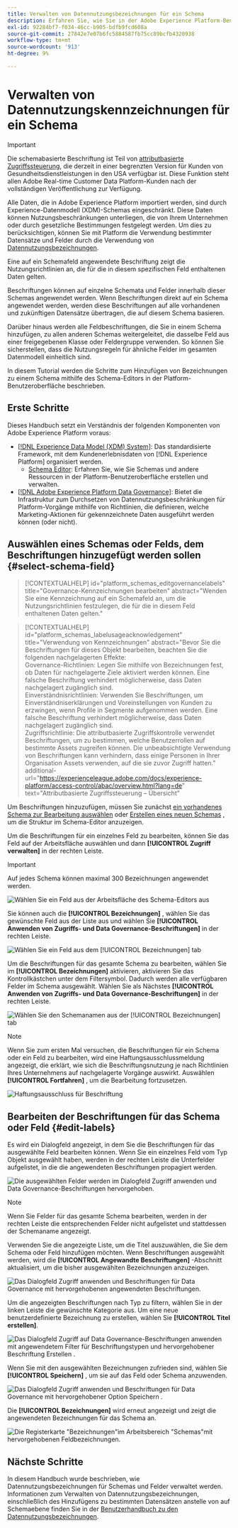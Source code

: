 ```yaml
---
title: Verwalten von Datennutzungsbezeichnungen für ein Schema
description: Erfahren Sie, wie Sie in der Adobe Experience Platform-Benutzeroberfläche Schemafeldern des Experience-Datenmodell (XDM) Datennutzungsbezeichnungen hinzufügen.
exl-id: 92284bf7-f034-46cc-b905-bdfb9fcd608a
source-git-commit: 27842e7e07b6fc5884587fb75cc89bcfb4320938
workflow-type: tm+mt
source-wordcount: '913'
ht-degree: 9%

---
```


# Verwalten von Datennutzungskennzeichnungen für ein Schema

>[!IMPORTANT]
>
>Die schemabasierte Beschriftung ist Teil von [attributbasierte Zugriffssteuerung](../../access-control/abac/overview.md), die derzeit in einer begrenzten Version für Kunden von Gesundheitsdienstleistungen in den USA verfügbar ist. Diese Funktion steht allen Adobe Real-time Customer Data Platform-Kunden nach der vollständigen Veröffentlichung zur Verfügung.

Alle Daten, die in Adobe Experience Platform importiert werden, sind durch Experience-Datenmodell (XDM)-Schemas eingeschränkt. Diese Daten können Nutzungsbeschränkungen unterliegen, die von Ihrem Unternehmen oder durch gesetzliche Bestimmungen festgelegt werden. Um dies zu berücksichtigen, können Sie mit Platform die Verwendung bestimmter Datensätze und Felder durch die Verwendung von [Datennutzungsbezeichnungen](../../data-governance/labels/overview.md).

Eine auf ein Schemafeld angewendete Beschriftung zeigt die Nutzungsrichtlinien an, die für die in diesem spezifischen Feld enthaltenen Daten gelten.

Beschriftungen können auf einzelne Schemata und Felder innerhalb dieser Schemas angewendet werden. Wenn Beschriftungen direkt auf ein Schema angewendet werden, werden diese Beschriftungen auf alle vorhandenen und zukünftigen Datensätze übertragen, die auf diesem Schema basieren.

Darüber hinaus werden alle Feldbeschriftungen, die Sie in einem Schema hinzufügen, zu allen anderen Schemas weitergeleitet, die dasselbe Feld aus einer freigegebenen Klasse oder Feldergruppe verwenden. So können Sie sicherstellen, dass die Nutzungsregeln für ähnliche Felder im gesamten Datenmodell einheitlich sind.

In diesem Tutorial werden die Schritte zum Hinzufügen von Bezeichnungen zu einem Schema mithilfe des Schema-Editors in der Platform-Benutzeroberfläche beschrieben.

## Erste Schritte

Dieses Handbuch setzt ein Verständnis der folgenden Komponenten von Adobe Experience Platform voraus:

* [[!DNL Experience Data Model (XDM) System]](../home.md): Das standardisierte Framework, mit dem Kundenerlebnisdaten von [!DNL Experience Platform] organisiert werden.
   * [Schema Editor](../ui/overview.md): Erfahren Sie, wie Sie Schemas und andere Ressourcen in der Platform-Benutzeroberfläche erstellen und verwalten.
* [[!DNL Adobe Experience Platform Data Governance]](../../data-governance/home.md): Bietet die Infrastruktur zum Durchsetzen von Datennutzungsbeschränkungen für Platform-Vorgänge mithilfe von Richtlinien, die definieren, welche Marketing-Aktionen für gekennzeichnete Daten ausgeführt werden können (oder nicht).

## Auswählen eines Schemas oder Felds, dem Beschriftungen hinzugefügt werden sollen {#select-schema-field}

>[!CONTEXTUALHELP]
>id="platform_schemas_editgovernancelabels"
>title="Governance-Kennzeichnungen bearbeiten"
>abstract="Wenden Sie eine Kennzeichnung auf ein Schemafeld an, um die Nutzungsrichtlinien festzulegen, die für die in diesem Feld enthaltenen Daten gelten."

>[!CONTEXTUALHELP]
>id="platform_schemas_labelusageacknowledgement"
>title="Verwendung von Kennzeichnungen"
>abstract="Bevor Sie die Beschriftungen für dieses Objekt bearbeiten, beachten Sie die folgenden nachgelagerten Effekte:<br>Governance-Richtlinien: Legen Sie mithilfe von Bezeichnungen fest, ob Daten für nachgelagerte Ziele aktiviert werden können. Eine falsche Beschriftung verhindert möglicherweise, dass Daten nachgelagert zugänglich sind.<br>Einverständnisrichtlinien: Verwenden Sie Beschriftungen, um Einverständniserklärungen und Voreinstellungen von Kunden zu erzwingen, wenn Profile in Segmente aufgenommen werden. Eine falsche Beschriftung verhindert möglicherweise, dass Daten nachgelagert zugänglich sind.<br>Zugriffsrichtlinie: Die attributbasierte Zugriffskontrolle verwendet Beschriftungen, um zu bestimmen, welche Benutzerrollen auf bestimmte Assets zugreifen können. Die unbeabsichtigte Verwendung von Beschriftungen kann verhindern, dass einige Personen in Ihrer Organisation Assets verwenden, auf die sie zuvor Zugriff hatten."
>additional-url="https://experienceleague.adobe.com/docs/experience-platform/access-control/abac/overview.html?lang=de" text="Attributbasierte Zugriffssteuerung – Übersicht"

Um Beschriftungen hinzuzufügen, müssen Sie zunächst [ein vorhandenes Schema zur Bearbeitung auswählen](../ui/resources/schemas.md#edit) oder [Erstellen eines neuen Schemas](../ui/resources/schemas.md#create) , um die Struktur im Schema-Editor anzuzeigen.

Um die Beschriftungen für ein einzelnes Feld zu bearbeiten, können Sie das Feld auf der Arbeitsfläche auswählen und dann **[!UICONTROL Zugriff verwalten]** in der rechten Leiste.

>[!IMPORTANT]
>
>Auf jedes Schema können maximal 300 Bezeichnungen angewendet werden.

![Wählen Sie ein Feld aus der Arbeitsfläche des Schema-Editors aus](../images/tutorials/labels/manage-access.png)

Sie können auch die **[!UICONTROL Bezeichnungen]** , wählen Sie das gewünschte Feld aus der Liste aus und wählen Sie **[!UICONTROL Anwenden von Zugriffs- und Data Governance-Beschriftungen]** in der rechten Leiste.

![Wählen Sie ein Feld aus dem [!UICONTROL Bezeichnungen] tab](../images/tutorials/labels/select-field-on-labels-tab.png)

Um die Beschriftungen für das gesamte Schema zu bearbeiten, wählen Sie im **[!UICONTROL Bezeichnungen]** aktivieren, aktivieren Sie das Kontrollkästchen unter dem Filtersymbol. Dadurch werden alle verfügbaren Felder im Schema ausgewählt. Wählen Sie als Nächstes **[!UICONTROL Anwenden von Zugriffs- und Data Governance-Beschriftungen]** in der rechten Leiste.

![Wählen Sie den Schemanamen aus der [!UICONTROL Bezeichnungen] tab](../images/tutorials/labels/select-schema-on-labels-tab.png)

>[!NOTE]
>
>Wenn Sie zum ersten Mal versuchen, die Beschriftungen für ein Schema oder ein Feld zu bearbeiten, wird eine Haftungsausschlussmeldung angezeigt, die erklärt, wie sich die Beschriftungsnutzung je nach Richtlinien Ihres Unternehmens auf nachgelagerte Vorgänge auswirkt. Auswählen **[!UICONTROL Fortfahren]** , um die Bearbeitung fortzusetzen.
>
>![Haftungsausschluss für Beschriftung](../images/tutorials/labels/disclaimer.png)

## Bearbeiten der Beschriftungen für das Schema oder Feld {#edit-labels}

Es wird ein Dialogfeld angezeigt, in dem Sie die Beschriftungen für das ausgewählte Feld bearbeiten können. Wenn Sie ein einzelnes Feld vom Typ Objekt ausgewählt haben, werden in der rechten Leiste die Unterfelder aufgelistet, in die die angewendeten Beschriftungen propagiert werden.

![Die ausgewählten Felder werden im Dialogfeld Zugriff anwenden und Data Governance-Beschriftungen hervorgehoben.](../images/tutorials/labels/edit-labels.png)

>[!NOTE]
>
>Wenn Sie Felder für das gesamte Schema bearbeiten, werden in der rechten Leiste die entsprechenden Felder nicht aufgelistet und stattdessen der Schemaname angezeigt.

Verwenden Sie die angezeigte Liste, um die Titel auszuwählen, die Sie dem Schema oder Feld hinzufügen möchten. Wenn Beschriftungen ausgewählt werden, wird die **[!UICONTROL Angewandte Beschriftungen]** -Abschnitt aktualisiert, um die bisher ausgewählten Bezeichnungen anzuzeigen.

![Das Dialogfeld Zugriff anwenden und Beschriftungen für Data Governance mit hervorgehobenen angewendeten Beschriftungen.](../images/tutorials/labels/applied-labels.png)

Um die angezeigten Beschriftungen nach Typ zu filtern, wählen Sie in der linken Leiste die gewünschte Kategorie aus. Um eine neue benutzerdefinierte Bezeichnung zu erstellen, wählen Sie **[!UICONTROL Titel erstellen]**.

![Das Dialogfeld Zugriff auf Data Governance-Beschriftungen anwenden mit angewendetem Filter für Beschriftungstypen und hervorgehobener Beschriftung Erstellen .](../images/tutorials/labels/filter-and-create-custom.png)

Wenn Sie mit den ausgewählten Bezeichnungen zufrieden sind, wählen Sie **[!UICONTROL Speichern]** , um sie auf das Feld oder Schema anzuwenden.

![Das Dialogfeld Zugriff anwenden und Beschriftungen für Data Governance mit hervorgehobener Option Speichern .](../images/tutorials/labels/save-labels.png)

Die **[!UICONTROL Bezeichnungen]** wird erneut angezeigt und zeigt die angewendeten Bezeichnungen für das Schema an.

![Die Registerkarte &quot;Bezeichnungen&quot;im Arbeitsbereich &quot;Schemas&quot;mit hervorgehobenen Feldbezeichnungen.](../images/tutorials/labels/field-labels-added.png)

## Nächste Schritte

In diesem Handbuch wurde beschrieben, wie Datennutzungsbezeichnungen für Schemas und Felder verwaltet werden. Informationen zum Verwalten von Datennutzungsbezeichnungen, einschließlich des Hinzufügens zu bestimmten Datensätzen anstelle von auf Schemaebene finden Sie in der [Benutzerhandbuch zu den Datennutzungsbezeichnungen](../../data-governance/labels/user-guide.md).
